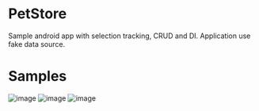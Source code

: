 # PetStore

Sample android app with selection tracking, CRUD and DI.
Application use fake data source.

# Samples
![image](https://user-images.githubusercontent.com/36124349/210439416-b68005e6-94eb-4d1e-86f4-fa39d319e0bc.png)
![image](https://user-images.githubusercontent.com/36124349/210439512-41664fba-c009-4632-83ec-2a12fbca6fe4.png)
![image](https://user-images.githubusercontent.com/36124349/210439561-2f604700-c23b-49ce-9524-8398218a72ec.png)


